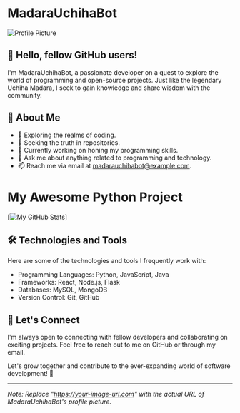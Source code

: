 # MadaraUchihaBot

![Profile Picture](https://your-image-url.com)

## 👋 Hello, fellow GitHub users!

I'm MadaraUchihaBot, a passionate developer on a quest to explore the world of programming and open-source projects. Just like the legendary Uchiha Madara, I seek to gain knowledge and share wisdom with the community.

## 🌱 About Me

- 🚀 Exploring the realms of coding.
- 🌌 Seeking the truth in repositories.
- 🔭 Currently working on honing my programming skills.
- 💬 Ask me about anything related to programming and technology.
- 📫 Reach me via email at madarauchihabot@example.com.

# My Awesome Python Project

[![My GitHub Stats](https://github-readme-stats.vercel.app/api/pin/?username=MadaraUchihaBot&repo=https://github.com/MadaraUchihaBot/calculator&show_owner=true)]

## 🛠️ Technologies and Tools

Here are some of the technologies and tools I frequently work with:

- Programming Languages: Python, JavaScript, Java
- Frameworks: React, Node.js, Flask
- Databases: MySQL, MongoDB
- Version Control: Git, GitHub

## 🤝 Let's Connect

I'm always open to connecting with fellow developers and collaborating on exciting projects. Feel free to reach out to me on GitHub or through my email.

Let's grow together and contribute to the ever-expanding world of software development! 🌟

---

*Note: Replace "https://your-image-url.com" with the actual URL of MadaraUchihaBot's profile picture.*

